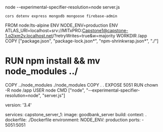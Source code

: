 node --experimental-specifier-resolution=node server.js

    cors dotenv express mongodb mongoose firebase-admin 

FROM node:lts-alpine
ENV NODE_ENV=production
ENV ATLAS_URI=localhost+srv://MITxPRO:Capstone1@capstone-1.q2ixm2v.localhost.net/?retryWrites=true&w=majority
WORKDIR /app
COPY ["package.json", "package-lock.json*", "npm-shrinkwrap.json*", "./"]
# RUN npm install && mv node_modules ../
COPY ../node_modules ./node_modules
COPY . .
EXPOSE 5051
RUN chown -R node /app
USER node
CMD ["node", "--experimental-specifier-resolution=node", "server.js"]


version: '3.4'

services:
  capstone_server_1:
    image: goodbank_server
    build:
      context: .
      dockerfile: ./Dockerfile
    environment:
      NODE_ENV: production
    ports:
      - 5051:5051
